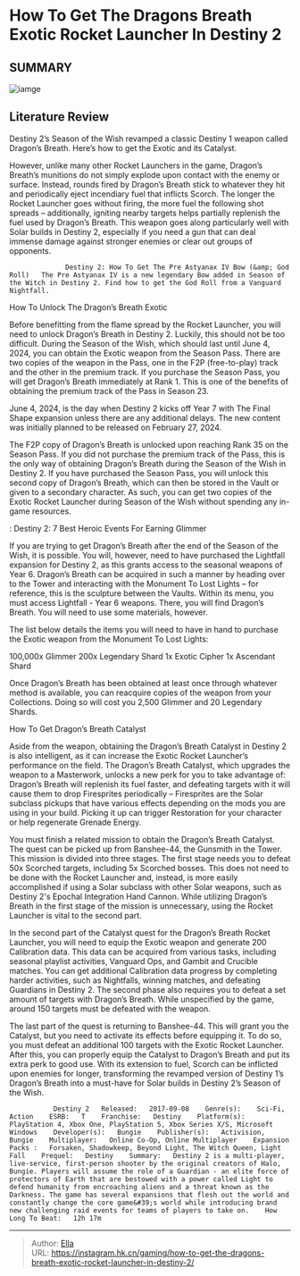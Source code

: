# How To Get The Dragons Breath Exotic Rocket Launcher In Destiny 2


## SUMMARY 

![iamge](https://static1.srcdn.com/wordpress/wp-content/uploads/2023/11/how-to-get-the-dragon-s-breath-exotic-rocket-launcher-in-destiny-2.jpg)

## Literature Review

Destiny 2’s Season of the Wish revamped a classic Destiny 1 weapon called Dragon’s Breath. Here’s how to get the Exotic and its Catalyst.





However, unlike many other Rocket Launchers in the game, Dragon’s Breath’s munitions do not simply explode upon contact with the enemy or surface. Instead, rounds fired by Dragon’s Breath stick to whatever they hit and periodically eject incendiary fuel that inflicts Scorch. The longer the Rocket Launcher goes without firing, the more fuel the following shot spreads – additionally, igniting nearby targets helps partially replenish the fuel used by Dragon’s Breath. This weapon goes along particularly well with Solar builds in Destiny 2, especially if you need a gun that can deal immense damage against stronger enemies or clear out groups of opponents.




                  Destiny 2: How To Get The Pre Astyanax IV Bow (&amp; God Roll)   The Pre Astyanax IV is a new legendary Bow added in Season of the Witch in Destiny 2. Find how to get the God Roll from a Vanguard Nightfall.   


 How To Unlock The Dragon’s Breath Exotic 
         

Before benefitting from the flame spread by the Rocket Launcher, you will need to unlock Dragon’s Breath in Destiny 2. Luckily, this should not be too difficult. During the Season of the Wish, which should last until June 4, 2024, you can obtain the Exotic weapon from the Season Pass. There are two copies of the weapon in the Pass, one in the F2P (free-to-play) track and the other in the premium track. If you purchase the Season Pass, you will get Dragon’s Breath immediately at Rank 1. This is one of the benefits of obtaining the premium track of the Pass in Season 23.






June 4, 2024, is the day when Destiny 2 kicks off Year 7 with The Final Shape expansion unless there are any additional delays. The new content was initially planned to be released on February 27, 2024.




The F2P copy of Dragon’s Breath is unlocked upon reaching Rank 35 on the Season Pass. If you did not purchase the premium track of the Pass, this is the only way of obtaining Dragon’s Breath during the Season of the Wish in Destiny 2. If you have purchased the Season Pass, you will unlock this second copy of Dragon’s Breath, which can then be stored in the Vault or given to a secondary character. As such, you can get two copies of the Exotic Rocket Launcher during Season of the Wish without spending any in-game resources.

 : Destiny 2: 7 Best Heroic Events For Earning Glimmer

If you are trying to get Dragon’s Breath after the end of the Season of the Wish, it is possible. You will, however, need to have purchased the Lightfall expansion for Destiny 2, as this grants access to the seasonal weapons of Year 6. Dragon’s Breath can be acquired in such a manner by heading over to the Tower and interacting with the Monument To Lost Lights – for reference, this is the sculpture between the Vaults. Within its menu, you must access Lightfall - Year 6 weapons. There, you will find Dragon’s Breath. You will need to use some materials, however.




The list below details the items you will need to have in hand to purchase the Exotic weapon from the Monument To Lost Lights:

  100,000x Glimmer   200x Legendary Shard   1x Exotic Cipher   1x Ascendant Shard  



Once Dragon’s Breath has been obtained at least once through whatever method is available, you can reacquire copies of the weapon from your Collections. Doing so will cost you 2,500 Glimmer and 20 Legendary Shards.






 How To Get Dragon’s Breath Catalyst 
          

Aside from the weapon, obtaining the Dragon’s Breath Catalyst in Destiny 2 is also intelligent, as it can increase the Exotic Rocket Launcher’s performance on the field. The Dragon’s Breath Catalyst, which upgrades the weapon to a Masterwork, unlocks a new perk for you to take advantage of: Dragon’s Breath will replenish its fuel faster, and defeating targets with it will cause them to drop Firesprites periodically – Firesprites are the Solar subclass pickups that have various effects depending on the mods you are using in your build. Picking it up can trigger Restoration for your character or help regenerate Grenade Energy.




You must finish a related mission to obtain the Dragon’s Breath Catalyst. The quest can be picked up from Banshee-44, the Gunsmith in the Tower. This mission is divided into three stages. The first stage needs you to defeat 50x Scorched targets, including 5x Scorched bosses. This does not need to be done with the Rocket Launcher and, instead, is more easily accomplished if using a Solar subclass with other Solar weapons, such as Destiny 2&#39;s Epochal Integration Hand Cannon. While utilizing Dragon’s Breath in the first stage of the mission is unnecessary, using the Rocket Launcher is vital to the second part.

In the second part of the Catalyst quest for the Dragon’s Breath Rocket Launcher, you will need to equip the Exotic weapon and generate 200 Calibration data. This data can be acquired from various tasks, including seasonal playlist activities, Vanguard Ops, and Gambit and Crucible matches. You can get additional Calibration data progress by completing harder activities, such as Nightfalls, winning matches, and defeating Guardians in Destiny 2. The second phase also requires you to defeat a set amount of targets with Dragon’s Breath. While unspecified by the game, around 150 targets must be defeated with the weapon.




The last part of the quest is returning to Banshee-44. This will grant you the Catalyst, but you need to activate its effects before equipping it. To do so, you must defeat an additional 100 targets with the Exotic Rocket Launcher. After this, you can properly equip the Catalyst to Dragon’s Breath and put its extra perk to good use. With its extension to fuel, Scorch can be inflicted upon enemies for longer, transforming the revamped version of Destiny 1’s Dragon’s Breath into a must-have for Solar builds in Destiny 2’s Season of the Wish.

               Destiny 2   Released:   2017-09-08    Genre(s):    Sci-Fi, Action    ESRB:   T    Franchise:   Destiny    Platform(s):   PlayStation 4, Xbox One, PlayStation 5, Xbox Series X/S, Microsoft Windows    Developer(s):   Bungie    Publisher(s):   Activision, Bungie    Multiplayer:   Online Co-Op, Online Multiplayer    Expansion Packs :   Forsaken, Shadowkeep, Beyond Light, The Witch Queen, Light Fall    Prequel:   Destiny    Summary:   Destiny 2 is a multi-player, live-service, first-person shooter by the original creators of Halo, Bungie. Players will assume the role of a Guardian - an elite force of protectors of Earth that are bestowed with a power called Light to defend humanity from encroaching aliens and a threat known as the Darkness. The game has several expansions that flesh out the world and constantly change the core game&#39;s world while introducing brand new challenging raid events for teams of players to take on.    How Long To Beat:   12h 17m      

---

> Author: [Ella](https://instagram.hk.cn/)  
> URL: https://instagram.hk.cn/gaming/how-to-get-the-dragons-breath-exotic-rocket-launcher-in-destiny-2/  

